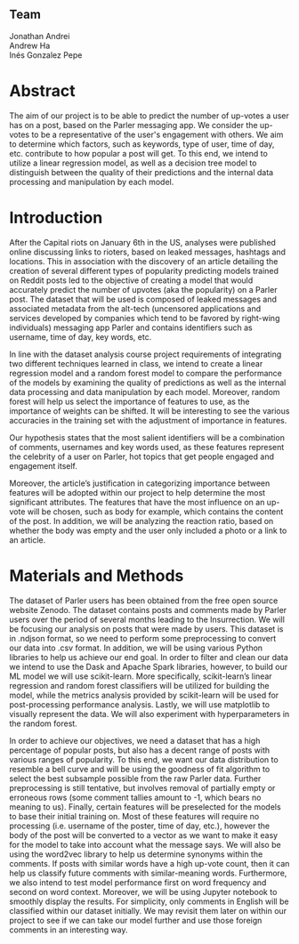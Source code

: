 ## Team
Jonathan Andrei <br />
Andrew Ha <br />
Inés Gonzalez Pepe <br />

# Abstract

The aim of our project is to be able to predict the number of up-votes a user has on a post, based on the Parler messaging app. We consider the up-votes to be a representative of the user's engagement with others. 
We aim to determine which factors, such as keywords, type of user, time of day, etc. contribute to how popular a post will get. To this end, we intend to utilize a linear regression model, as well as a decision tree model 
to distinguish between the quality of their predictions and the internal data processing and manipulation by each model.

# Introduction

After the Capital riots on January 6th in the US, analyses were published online discussing links to rioters, based on leaked messages, hashtags and locations. This in association with the discovery of an article detailing the 
creation of several different types of popularity predicting models trained on Reddit posts led to the objective of creating a model that would accurately predict the number of upvotes (aka the popularity) on a Parler post. 
The dataset that will be used is composed of leaked messages and associated metadata from the alt-tech (uncensored applications and services developed by companies which tend to be favored by right-wing individuals) messaging app 
Parler and contains identifiers such as username, time of day, key words, etc. 

In line with the dataset analysis course project requirements of integrating two different techniques learned in class, we intend to create a linear regression model and a random forest model to compare the performance of the models 
by examining the quality of predictions as well as the internal data processing and data manipulation by each model. Moreover, random forest will help us select the importance of features to use, as the importance of weights can be 
shifted. It will be interesting to see the various accuracies in the training set with the adjustment of importance in features.

Our hypothesis states that the most salient identifiers will be a combination of comments, usernames and key words used, as these features represent the celebrity of a user on Parler, hot topics that get people engaged and engagement 
itself.

Moreover, the article’s justification in categorizing importance between features will be adopted within our project to help determine the most significant attributes. The features that have the most influence on an up-vote 
will be chosen, such as body for example, which contains the content of the post. In addition, we will be analyzing the reaction ratio, based on whether the body was empty and the user only included a photo or a link to an article.

# Materials and Methods

The dataset of Parler users has been obtained from the free open source website Zenodo. The dataset contains posts and comments made by Parler users over the period of several months leading to the Insurrection. 
We will be focusing our analysis on posts that were made by users. This dataset is in .ndjson format, so we need to perform some preprocessing to convert our data into .csv format. In addition, we will be using various Python 
libraries to help us achieve our end goal. In order to filter and clean our data we intend to use the Dask and Apache Spark libraries, however, to build our ML model we will use scikit-learn. More specifically, scikit-learn’s linear 
regression and random forest classifiers will be utilized for building the model, while the metrics analysis provided by scikit-learn will be used for post-processing performance analysis. Lastly, we will use matplotlib to visually 
represent the data. We will also experiment with hyperparameters in the random forest.

In order to achieve our objectives, we need a dataset that has a high percentage of popular posts, but also has a decent range of posts with various ranges of popularity. To this end, we want our data distribution to resemble a bell 
curve and will be using the goodness of fit algorithm to select the best subsample possible from the raw Parler data. Further preprocessing is still tentative, but involves removal of partially empty or erroneous rows (some comment 
tallies amount to -1, which bears no meaning to us). Finally, certain features will be preselected for the models to base their initial training on. Most of these features will require no processing (i.e. username of the poster, time 
of day, etc.), however the body of the post will be converted to a vector as we want to make it easy for the model to take into account what the message says. We will also be using the word2vec library to help us determine synonyms 
within the comments. If posts with similar words have a high up-vote count, then it can help us classify future comments with similar-meaning words. Furthermore, we also intend to test model performance first on word frequency and 
second on word context. Moreover, we will be using Jupyter notebook to smoothly display the results. For simplicity, only comments in English will be classified within our dataset initially. We may revisit them later on within our 
project to see if we can take our model further and use those foreign comments in an interesting way.
